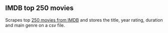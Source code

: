 ## IMDB top 250 movies

Scrapes top [250 movies from IMDB](https://www.imdb.com/chart/top/) and stores the title, year rating, duration and main genre on a csv file.